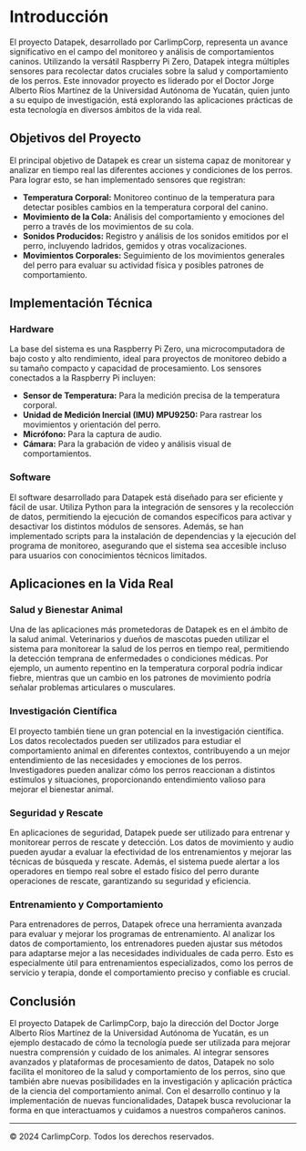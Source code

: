 # Introducción

El proyecto Datapek, desarrollado por CarlimpCorp, representa un avance significativo en el campo del monitoreo y análisis de comportamientos caninos. Utilizando la versátil Raspberry Pi Zero, Datapek integra múltiples sensores para recolectar datos cruciales sobre la salud y comportamiento de los perros. Este innovador proyecto es liderado por el Doctor Jorge Alberto Ríos Martínez de la Universidad Autónoma de Yucatán, quien junto a su equipo de investigación, está explorando las aplicaciones prácticas de esta tecnología en diversos ámbitos de la vida real.

## Objetivos del Proyecto

El principal objetivo de Datapek es crear un sistema capaz de monitorear y analizar en tiempo real las diferentes acciones y condiciones de los perros. Para lograr esto, se han implementado sensores que registran:

- **Temperatura Corporal:** Monitoreo continuo de la temperatura para detectar posibles cambios en la temperatura corporal del canino.
- **Movimiento de la Cola:** Análisis del comportamiento y emociones del perro a través de los movimientos de su cola.
- **Sonidos Producidos:** Registro y análisis de los sonidos emitidos por el perro, incluyendo ladridos, gemidos y otras vocalizaciones.
- **Movimientos Corporales:** Seguimiento de los movimientos generales del perro para evaluar su actividad física y posibles patrones de comportamiento.

## Implementación Técnica

### Hardware

La base del sistema es una Raspberry Pi Zero, una microcomputadora de bajo costo y alto rendimiento, ideal para proyectos de monitoreo debido a su tamaño compacto y capacidad de procesamiento. Los sensores conectados a la Raspberry Pi incluyen:

- **Sensor de Temperatura:** Para la medición precisa de la temperatura corporal.
- **Unidad de Medición Inercial (IMU) MPU9250:** Para rastrear los movimientos y orientación del perro.
- **Micrófono:** Para la captura de audio.
- **Cámara:** Para la grabación de video y análisis visual de comportamientos.

### Software

El software desarrollado para Datapek está diseñado para ser eficiente y fácil de usar. Utiliza Python para la integración de sensores y la recolección de datos, permitiendo la ejecución de comandos específicos para activar y desactivar los distintos módulos de sensores. Además, se han implementado scripts para la instalación de dependencias y la ejecución del programa de monitoreo, asegurando que el sistema sea accesible incluso para usuarios con conocimientos técnicos limitados.

## Aplicaciones en la Vida Real

### Salud y Bienestar Animal

Una de las aplicaciones más prometedoras de Datapek es en el ámbito de la salud animal. Veterinarios y dueños de mascotas pueden utilizar el sistema para monitorear la salud de los perros en tiempo real, permitiendo la detección temprana de enfermedades o condiciones médicas. Por ejemplo, un aumento repentino en la temperatura corporal podría indicar fiebre, mientras que un cambio en los patrones de movimiento podría señalar problemas articulares o musculares.

### Investigación Científica

El proyecto también tiene un gran potencial en la investigación científica. Los datos recolectados pueden ser utilizados para estudiar el comportamiento animal en diferentes contextos, contribuyendo a un mejor entendimiento de las necesidades y emociones de los perros. Investigadores pueden analizar cómo los perros reaccionan a distintos estímulos y situaciones, proporcionando entendimiento valioso para mejorar el bienestar animal.

### Seguridad y Rescate

En aplicaciones de seguridad, Datapek puede ser utilizado para entrenar y monitorear perros de rescate y detección. Los datos de movimiento y audio pueden ayudar a evaluar la efectividad de los entrenamientos y mejorar las técnicas de búsqueda y rescate. Además, el sistema puede alertar a los operadores en tiempo real sobre el estado físico del perro durante operaciones de rescate, garantizando su seguridad y eficiencia.

### Entrenamiento y Comportamiento

Para entrenadores de perros, Datapek ofrece una herramienta avanzada para evaluar y mejorar los programas de entrenamiento. Al analizar los datos de comportamiento, los entrenadores pueden ajustar sus métodos para adaptarse mejor a las necesidades individuales de cada perro. Esto es especialmente útil para entrenamientos especializados, como los perros de servicio y terapia, donde el comportamiento preciso y confiable es crucial.

## Conclusión

El proyecto Datapek de CarlimpCorp, bajo la dirección del Doctor Jorge Alberto Ríos Martínez de la Universidad Autónoma de Yucatán, es un ejemplo destacado de cómo la tecnología puede ser utilizada para mejorar nuestra comprensión y cuidado de los animales. Al integrar sensores avanzados y plataformas de procesamiento de datos, Datapek no solo facilita el monitoreo de la salud y comportamiento de los perros, sino que también abre nuevas posibilidades en la investigación y aplicación práctica de la ciencia del comportamiento animal. Con el desarrollo continuo y la implementación de nuevas funcionalidades, Datapek busca revolucionar la forma en que interactuamos y cuidamos a nuestros compañeros caninos.

---

&copy; 2024 CarlimpCorp. Todos los derechos reservados.

